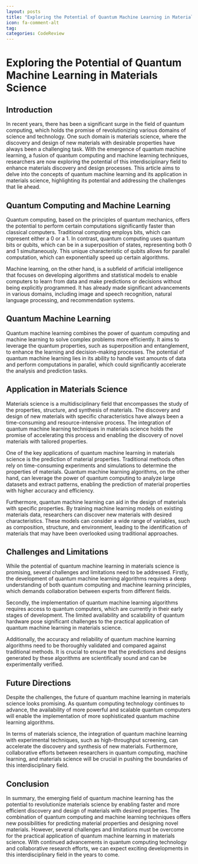 ```yaml
---
layout: posts
title: "Exploring the Potential of Quantum Machine Learning in Materials Science"
icon: fa-comment-alt
tag:      
categories: CodeReview
---
```



# Exploring the Potential of Quantum Machine Learning in Materials Science

## Introduction

In recent years, there has been a significant surge in the field of quantum computing, which holds the promise of revolutionizing various domains of science and technology. One such domain is materials science, where the discovery and design of new materials with desirable properties have always been a challenging task. With the emergence of quantum machine learning, a fusion of quantum computing and machine learning techniques, researchers are now exploring the potential of this interdisciplinary field to enhance materials discovery and design processes. This article aims to delve into the concepts of quantum machine learning and its application in materials science, highlighting its potential and addressing the challenges that lie ahead.

## Quantum Computing and Machine Learning

Quantum computing, based on the principles of quantum mechanics, offers the potential to perform certain computations significantly faster than classical computers. Traditional computing employs bits, which can represent either a 0 or a 1. In contrast, quantum computing uses quantum bits or qubits, which can be in a superposition of states, representing both 0 and 1 simultaneously. This unique characteristic of qubits allows for parallel computation, which can exponentially speed up certain algorithms.

Machine learning, on the other hand, is a subfield of artificial intelligence that focuses on developing algorithms and statistical models to enable computers to learn from data and make predictions or decisions without being explicitly programmed. It has already made significant advancements in various domains, including image and speech recognition, natural language processing, and recommendation systems.

## Quantum Machine Learning

Quantum machine learning combines the power of quantum computing and machine learning to solve complex problems more efficiently. It aims to leverage the quantum properties, such as superposition and entanglement, to enhance the learning and decision-making processes. The potential of quantum machine learning lies in its ability to handle vast amounts of data and perform computations in parallel, which could significantly accelerate the analysis and prediction tasks.

## Application in Materials Science

Materials science is a multidisciplinary field that encompasses the study of the properties, structure, and synthesis of materials. The discovery and design of new materials with specific characteristics have always been a time-consuming and resource-intensive process. The integration of quantum machine learning techniques in materials science holds the promise of accelerating this process and enabling the discovery of novel materials with tailored properties.

One of the key applications of quantum machine learning in materials science is the prediction of material properties. Traditional methods often rely on time-consuming experiments and simulations to determine the properties of materials. Quantum machine learning algorithms, on the other hand, can leverage the power of quantum computing to analyze large datasets and extract patterns, enabling the prediction of material properties with higher accuracy and efficiency.

Furthermore, quantum machine learning can aid in the design of materials with specific properties. By training machine learning models on existing materials data, researchers can discover new materials with desired characteristics. These models can consider a wide range of variables, such as composition, structure, and environment, leading to the identification of materials that may have been overlooked using traditional approaches.

## Challenges and Limitations

While the potential of quantum machine learning in materials science is promising, several challenges and limitations need to be addressed. Firstly, the development of quantum machine learning algorithms requires a deep understanding of both quantum computing and machine learning principles, which demands collaboration between experts from different fields.

Secondly, the implementation of quantum machine learning algorithms requires access to quantum computers, which are currently in their early stages of development. The limited availability and scalability of quantum hardware pose significant challenges to the practical application of quantum machine learning in materials science.

Additionally, the accuracy and reliability of quantum machine learning algorithms need to be thoroughly validated and compared against traditional methods. It is crucial to ensure that the predictions and designs generated by these algorithms are scientifically sound and can be experimentally verified.

## Future Directions

Despite the challenges, the future of quantum machine learning in materials science looks promising. As quantum computing technology continues to advance, the availability of more powerful and scalable quantum computers will enable the implementation of more sophisticated quantum machine learning algorithms.

In terms of materials science, the integration of quantum machine learning with experimental techniques, such as high-throughput screening, can accelerate the discovery and synthesis of new materials. Furthermore, collaborative efforts between researchers in quantum computing, machine learning, and materials science will be crucial in pushing the boundaries of this interdisciplinary field.

## Conclusion

In summary, the emerging field of quantum machine learning has the potential to revolutionize materials science by enabling faster and more efficient discovery and design of materials with desired properties. The combination of quantum computing and machine learning techniques offers new possibilities for predicting material properties and designing novel materials. However, several challenges and limitations must be overcome for the practical application of quantum machine learning in materials science. With continued advancements in quantum computing technology and collaborative research efforts, we can expect exciting developments in this interdisciplinary field in the years to come.